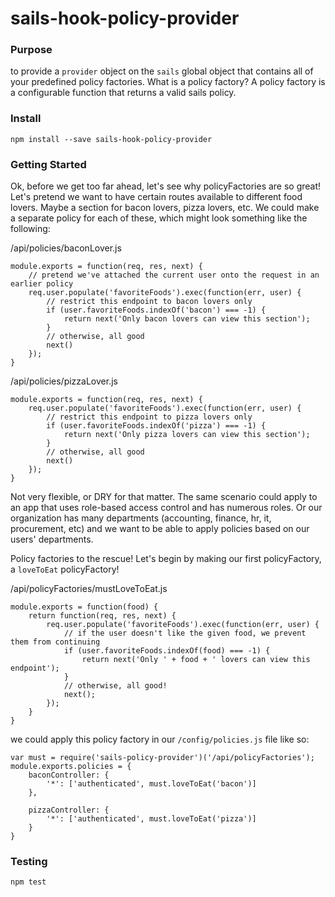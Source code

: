 # sails-hook-policy-provider

### Purpose
to provide a `provider` object on the `sails` global object that contains all of your predefined policy factories. What is a policy factory? A policy factory is a configurable function that returns a valid sails policy.



### Install
`npm install --save sails-hook-policy-provider`

### Getting Started
Ok, before we get too far ahead, let's see why policyFactories are so great! Let's pretend we want to have certain routes available to different food lovers. Maybe a section for bacon lovers, pizza lovers, etc. We could make a separate policy for each of these, which might look something like the following:

/api/policies/baconLover.js
```
module.exports = function(req, res, next) {
    // pretend we've attached the current user onto the request in an earlier policy
    req.user.populate('favoriteFoods').exec(function(err, user) {
        // restrict this endpoint to bacon lovers only
        if (user.favoriteFoods.indexOf('bacon') === -1) {
            return next('Only bacon lovers can view this section');            
        }
        // otherwise, all good
        next()
    });
}
```

/api/policies/pizzaLover.js
```
module.exports = function(req, res, next) {
    req.user.populate('favoriteFoods').exec(function(err, user) {
        // restrict this endpoint to pizza lovers only
        if (user.favoriteFoods.indexOf('pizza') === -1) {
            return next('Only pizza lovers can view this section');            
        }
        // otherwise, all good
        next()
    });
}
```

Not very flexible, or DRY for that matter. The same scenario could apply to an app that uses role-based access control and has numerous roles. Or our organization has many departments (accounting, finance, hr, it, procurement, etc) and we want to be able to apply policies based on our users' departments.

Policy factories to the rescue! Let's begin by making our first policyFactory, a `loveToEat` policyFactory!

/api/policyFactories/mustLoveToEat.js
```
module.exports = function(food) {
    return function(req, res, next) {
        req.user.populate('favoriteFoods').exec(function(err, user) {
            // if the user doesn't like the given food, we prevent them from continuing
            if (user.favoriteFoods.indexOf(food) === -1) {
                return next('Only ' + food + ' lovers can view this endpoint');
            }
            // otherwise, all good!
            next();
        });
    }
}
```

we could apply this policy factory in our `/config/policies.js` file like so:
```
var must = require('sails-policy-provider')('/api/policyFactories');
module.exports.policies = {
    baconController: {
        '*': ['authenticated', must.loveToEat('bacon')]
    },
    
    pizzaController: {
        '*': ['authenticated', must.loveToEat('pizza')]
    }
}
```

### Testing
`npm test`